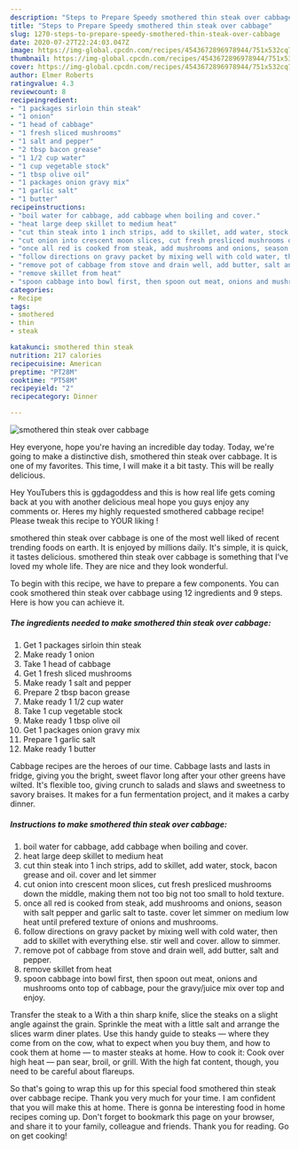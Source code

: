 ```yaml
---
description: "Steps to Prepare Speedy smothered thin steak over cabbage"
title: "Steps to Prepare Speedy smothered thin steak over cabbage"
slug: 1270-steps-to-prepare-speedy-smothered-thin-steak-over-cabbage
date: 2020-07-27T22:24:03.047Z
image: https://img-global.cpcdn.com/recipes/4543672896978944/751x532cq70/smothered-thin-steak-over-cabbage-recipe-main-photo.jpg
thumbnail: https://img-global.cpcdn.com/recipes/4543672896978944/751x532cq70/smothered-thin-steak-over-cabbage-recipe-main-photo.jpg
cover: https://img-global.cpcdn.com/recipes/4543672896978944/751x532cq70/smothered-thin-steak-over-cabbage-recipe-main-photo.jpg
author: Elmer Roberts
ratingvalue: 4.3
reviewcount: 8
recipeingredient:
- "1 packages sirloin thin steak"
- "1 onion"
- "1 head of cabbage"
- "1 fresh sliced mushrooms"
- "1 salt and pepper"
- "2 tbsp bacon grease"
- "1 1/2 cup water"
- "1 cup vegetable stock"
- "1 tbsp olive oil"
- "1 packages onion gravy mix"
- "1 garlic salt"
- "1 butter"
recipeinstructions:
- "boil water for cabbage, add cabbage when boiling and cover."
- "heat large deep skillet to medium heat"
- "cut thin steak into 1 inch strips, add to skillet, add water, stock, bacon grease and oil. cover and let simmer"
- "cut onion into crescent moon slices, cut fresh presliced mushrooms down the middle, making them not too big not too small to hold texture."
- "once all red is cooked from steak, add mushrooms and onions, season with salt pepper and garlic salt to taste. cover let simmer on medium low heat until prefered texture of onions and mushrooms."
- "follow directions on gravy packet by mixing well with cold water, then add to skillet with everything else. stir well and cover. allow to simmer."
- "remove pot of cabbage from stove and drain well, add butter, salt and pepper."
- "remove skillet from heat"
- "spoon cabbage into bowl first, then spoon out meat, onions and mushrooms onto top of cabbage, pour the gravy/juice mix over top and enjoy."
categories:
- Recipe
tags:
- smothered
- thin
- steak

katakunci: smothered thin steak 
nutrition: 217 calories
recipecuisine: American
preptime: "PT28M"
cooktime: "PT58M"
recipeyield: "2"
recipecategory: Dinner

---
```



![smothered thin steak over cabbage](https://img-global.cpcdn.com/recipes/4543672896978944/751x532cq70/smothered-thin-steak-over-cabbage-recipe-main-photo.jpg)

Hey everyone, hope you're having an incredible day today. Today, we're going to make a distinctive dish, smothered thin steak over cabbage. It is one of my favorites. This time, I will make it a bit tasty. This will be really delicious.

Hey YouTubers this is ggdagoddess and this is how real life gets coming back at you with another delicious meal hope you guys enjoy any comments or. Heres my highly requested smothered cabbage recipe! Please tweak this recipe to YOUR liking !

smothered thin steak over cabbage is one of the most well liked of recent trending foods on earth. It is enjoyed by millions daily. It's simple, it is quick, it tastes delicious. smothered thin steak over cabbage is something that I've loved my whole life. They are nice and they look wonderful.


To begin with this recipe, we have to prepare a few components. You can cook smothered thin steak over cabbage using 12 ingredients and 9 steps. Here is how you can achieve it.

<!--inarticleads1-->

##### The ingredients needed to make smothered thin steak over cabbage:

1. Get 1 packages sirloin thin steak
1. Make ready 1 onion
1. Take 1 head of cabbage
1. Get 1 fresh sliced mushrooms
1. Make ready 1 salt and pepper
1. Prepare 2 tbsp bacon grease
1. Make ready 1 1/2 cup water
1. Take 1 cup vegetable stock
1. Make ready 1 tbsp olive oil
1. Get 1 packages onion gravy mix
1. Prepare 1 garlic salt
1. Make ready 1 butter


Cabbage recipes are the heroes of our time. Cabbage lasts and lasts in fridge, giving you the bright, sweet flavor long after your other greens have wilted. It&#39;s flexible too, giving crunch to salads and slaws and sweetness to savory braises. It makes for a fun fermentation project, and it makes a carby dinner. 

<!--inarticleads2-->

##### Instructions to make smothered thin steak over cabbage:

1. boil water for cabbage, add cabbage when boiling and cover.
1. heat large deep skillet to medium heat
1. cut thin steak into 1 inch strips, add to skillet, add water, stock, bacon grease and oil. cover and let simmer
1. cut onion into crescent moon slices, cut fresh presliced mushrooms down the middle, making them not too big not too small to hold texture.
1. once all red is cooked from steak, add mushrooms and onions, season with salt pepper and garlic salt to taste. cover let simmer on medium low heat until prefered texture of onions and mushrooms.
1. follow directions on gravy packet by mixing well with cold water, then add to skillet with everything else. stir well and cover. allow to simmer.
1. remove pot of cabbage from stove and drain well, add butter, salt and pepper.
1. remove skillet from heat
1. spoon cabbage into bowl first, then spoon out meat, onions and mushrooms onto top of cabbage, pour the gravy/juice mix over top and enjoy.


Transfer the steak to a With a thin sharp knife, slice the steaks on a slight angle against the grain. Sprinkle the meat with a little salt and arrange the slices warm diner plates. Use this handy guide to steaks — where they come from on the cow, what to expect when you buy them, and how to cook them at home — to master steaks at home. How to cook it: Cook over high heat — pan sear, broil, or grill. With the high fat content, though, you need to be careful about flareups. 

So that's going to wrap this up for this special food smothered thin steak over cabbage recipe. Thank you very much for your time. I am confident that you will make this at home. There is gonna be interesting food in home recipes coming up. Don't forget to bookmark this page on your browser, and share it to your family, colleague and friends. Thank you for reading. Go on get cooking!
